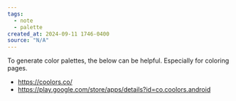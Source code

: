 ```yaml
---
tags:
  - note
  - palette
created_at: 2024-09-11 1746-0400
source: "N/A"
---
```


To generate color palettes, the below can be helpful. Especially for coloring pages.

- https://coolors.co/
- https://play.google.com/store/apps/details?id=co.coolors.android